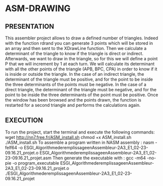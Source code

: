 # ASM-DRAWING
## PRESENTATION
This assembler project allows to draw a defined number of triangles. Indeed with the function rdrand you can generate 3 points which will be stored in an array and then sent to the XDrawLine function. Then we calculate a determinant of the triangle to know if the triangle is direct or indirect.
Afterwards, we want to draw in the triangle, so for this we will define a point P that we will increment by 1 at each turn. We will calculate its determinant with all the other points of the triangle (APB, BPC, CPA) in order to know if it is inside or outside the triangle.
In the case of an indirect triangle, the determinant of the triangle must be positive, and for the point to be inside the three determinants of the points must be negative.
In the case of a direct triangle, the determinant of the triangle must be negative, and for the point to be inside the three determinants of the point must be positive.
Once the window has been browsed and the points drawn, the function is restarted for a second triangle and performs the calculations again.
## EXECUTION
To run the project, start the terminal and execute the following commands: 
wget http://nn7.free.fr/ASM_install.sh
chmod +x ASM_install.sh
./ASM_install.sh
To assemble a program written in NASM assembly :
nasm -felf64 -o ESGI_AlgorithmederemplissageenAssembleur-2A3_E1_02-23-09.16.21_projet.o ESGI_AlgorithmederemplissageenAssembleur-2A3_E1_02-23-09.16.21_projet.asm
Then generate the executable with :
gcc -m64 -no-pie -o program_executable ESGI_AlgorithmederemplissageenAssembleur-2A3_E1_02-23-09.16.21_projet.o
./ESGI_AlgorithmederemplissageenAssembleur-2A3_E1_02-23-09.16.21_projet

